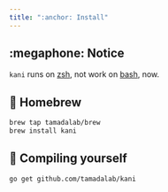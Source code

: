 ```yaml
---
title: ":anchor: Install"
---
```


## :megaphone: Notice

`kani` runs on [zsh](https://www.zsh.org/), not work on [bash](https://www.gnu.org/software/bash/), now.

## :beer: Homebrew

```sh
brew tap tamadalab/brew
brew install kani
```

## :muscle: Compiling yourself

```sh
go get github.com/tamadalab/kani
```
